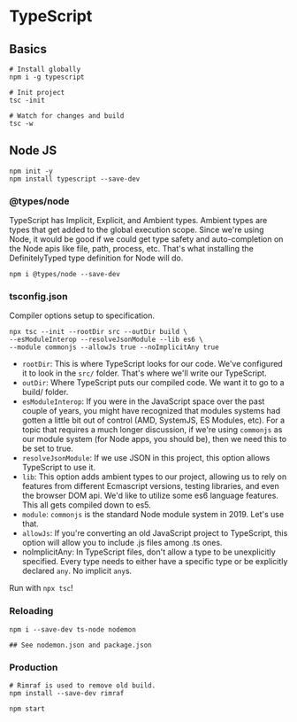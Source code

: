 # TypeScript

## Basics
```
# Install globally
npm i -g typescript

# Init project
tsc -init

# Watch for changes and build
tsc -w
```

## Node JS
```
npm init -y
npm install typescript --save-dev

```

### @types/node
TypeScript has Implicit, Explicit, and Ambient types. Ambient types are types that get added to the global execution scope. Since we're using Node, it would be good if we could get type safety and auto-completion on the Node apis like file, path, process, etc. That's what installing the DefinitelyTyped type definition for Node will do.
```
npm i @types/node --save-dev
```

### tsconfig.json
Compiler options setup to specification.
```
npx tsc --init --rootDir src --outDir build \
--esModuleInterop --resolveJsonModule --lib es6 \
--module commonjs --allowJs true --noImplicitAny true
```
* `rootDir`: This is where TypeScript looks for our code. We've configured it to look in the `src/` folder. That's where we'll write our TypeScript.
* `outDir`: Where TypeScript puts our compiled code. We want it to go to a build/ folder.
* `esModuleInterop`: If you were in the JavaScript space over the past couple of years, you might have recognized that modules systems had gotten a little bit out of control (AMD, SystemJS, ES Modules, etc). For a topic that requires a much longer discussion, if we're using `commonjs` as our module system (for Node apps, you should be), then we need this to be set to true.
* `resolveJsonModule`: If we use JSON in this project, this option allows TypeScript to use it.
* `lib`: This option adds ambient types to our project, allowing us to rely on features from different Ecmascript versions, testing libraries, and even the browser DOM api. We'd like to utilize some es6 language features. This all gets compiled down to es5.
* `module`: `commonjs` is the standard Node module system in 2019. Let's use that.
* `allowJs`: If you're converting an old JavaScript project to TypeScript, this option will allow you to include .js files among .ts ones.
* noImplicitAny: In TypeScript files, don't allow a type to be unexplicitly specified. Every type needs to either have a specific type or be explicitly declared `any`. No implicit `any`s.

Run with `npx tsc`!

### Reloading
```
npm i --save-dev ts-node nodemon

## See nodemon.json and package.json
```

### Production
```
# Rimraf is used to remove old build.
npm install --save-dev rimraf

npm start
```